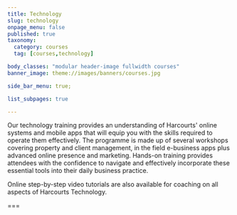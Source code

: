 ```yaml
---
title: Technology
slug: technology
onpage_menu: false
published: true
taxonomy:
  category: courses
  tag: [courses,technology]

body_classes: "modular header-image fullwidth courses"
banner_image: theme://images/banners/courses.jpg

side_bar_menu: true;

list_subpages: true

---
```


Our technology training provides an understanding of Harcourts' online systems and mobile apps that will equip you with the skills required to operate them effectively. The programme is made up of several workshops covering property and client management, in the field e-business apps plus advanced online presence and marketing. Hands-on training provides attendees with the confidence to navigate and effectively incorporate these essential tools into their daily business practice.

Online step-by-step video tutorials are also available for coaching on all aspects of Harcourts Technology.

===
